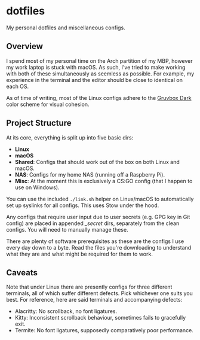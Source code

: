 # dotfiles

My personal dotfiles and miscellaneous configs.

## Overview

I spend most of my personal time on the Arch partition of my MBP, however my work laptop is stuck with macOS. As such, I've tried to make working with both of these simultaneously as seemless as possible. For example, my experience in the terminal and the editor should be close to identical on each OS.

As of time of writing, most of the Linux configs adhere to the [Gruvbox Dark](https://github.com/morhetz/gruvbox) color scheme for visual cohesion.

## Project Structure

At its core, everything is split up into five basic dirs:

- **Linux**
- **macOS**
- **Shared**: Configs that should work out of the box on both Linux and macOS.
- **NAS**: Configs for my home NAS (running off a Raspberry Pi).
- **Misc**: At the moment this is exclusively a CS:GO config (that I happen to use on Windows).

You can use the included `./link.sh` helper on Linux/macOS to automatically set up syslinks for all configs. This uses Stow under the hood.

Any configs that require user input due to user secrets (e.g. GPG key in Git config) are placed in appended *_secret* dirs, separately from the clean configs. You will need to manually manage these.

There are plenty of software prerequisites as these are the configs I use every day down to a byte. Read the files you're downloading to understand what they are and what might be required for them to work.

## Caveats

Note that under Linux there are presently configs for three different terminals, all of which suffer different defects. Pick whichever one suits you best. For reference, here are said terminals and accompanying defects:

- Alacritty: No scrollback, no font ligatures.
- Kitty: Inconsistent scrollback behaviour, sometimes fails to gracefully exit.
- Termite: No font ligatures, supposedly comparatively poor performance.
